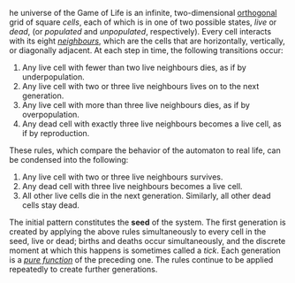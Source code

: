 he universe of the Game of Life is an infinite, two-dimensional [orthogonal](https://en.wikipedia.org/wiki/Orthogonality) grid of square _cells_, each of which is in one of two possible states, _live_ or _dead_, (or _populated_ and _unpopulated_, respectively). Every cell interacts with its eight _[neighbours](https://en.wikipedia.org/wiki/Moore_neighborhood)_, which are the cells that are horizontally, vertically, or diagonally adjacent. At each step in time, the following transitions occur:

1. Any live cell with fewer than two live neighbours dies, as if by underpopulation.
2. Any live cell with two or three live neighbours lives on to the next generation.
3. Any live cell with more than three live neighbours dies, as if by overpopulation.
4. Any dead cell with exactly three live neighbours becomes a live cell, as if by reproduction.

These rules, which compare the behavior of the automaton to real life, can be condensed into the following:

1. Any live cell with two or three live neighbours survives.
2. Any dead cell with three live neighbours becomes a live cell.
3. All other live cells die in the next generation. Similarly, all other dead cells stay dead.

The initial pattern constitutes the **seed** of the system. The first generation is created by applying the above rules simultaneously to every cell in the seed, live or dead; births and deaths occur simultaneously, and the discrete moment at which this happens is sometimes called a _tick_. Each generation is a _[pure function](https://en.wikipedia.org/wiki/Pure_function)_ of the preceding one. The rules continue to be applied repeatedly to create further generations.
